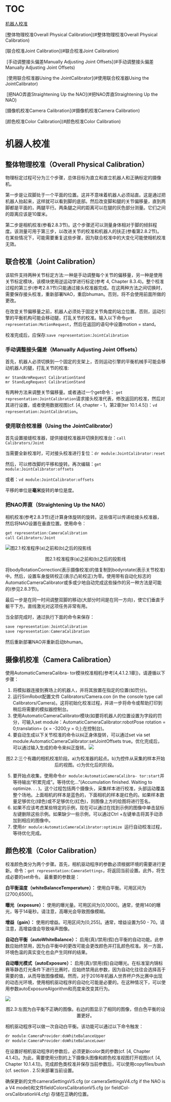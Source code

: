 # TOC

[机器人校准](#机器人校准)

[整体物理校准Overall Physical Calibration](#整体物理校准Overall Physical Calibration)

[联合校准Joint Calibration](#联合校准Joint Calibration)

​	[手动调整接头偏差Manually Adjusting Joint Offsets](#手动调整接头偏差Manually Adjusting Joint Offsets)

​	[使用联合校准器Using the JointCalibrator](#使用联合校准器Using the JointCalibrator)

​	[把NAO弄直Straightening Up the NAO](#把NAO弄直Straightening Up the NAO)

[摄像机校准Camera Calibration](#摄像机校准Camera Calibration)

[颜色校准Color Calibration](#颜色校准Color Calibration)


# 机器人校准

## 整体物理校准（Overall Physical Calibration）

物理标定过程可分为三个步骤，总体目标为直立和直立机器人和正确标定的摄像机。

第一步是让双脚处于一个平面的位置。这并不意味着机器人必须站直。这是通过把机器人抬起来，这样就可以看到脚的底部。然后改变脚和腿的关节偏移量，直到两脚都是平面的，两腿平行。两条腿之间的距离可以在腿的灰色部分测量。它们之间的距离应该是10厘米。

第二步是相机校准(参看2.8.3节)。这个步骤还可以测量身体相对于脚的倾斜程度。该测量可用于第三步，以改进关节的校准和机器人的扶正(参看第2.8.2节)。在某些情况下，可能需要重复这些步骤，因为联合校准中的大变化可能使相机校准无效。

## 联合校准（Joint Calibration）

该软件支持两种关节标定方法:一种是手动调整每个关节的偏移量，另一种是使用关节标定模块，该模块使用逆运动学进行标定(参考 4, Chapter 8.3.4)。整个校准过程的第三步(参考2.8.1节)只能通过接头校准器完成。在这两种方法之间切换时，需要保存接头校准，重新部署NAO，重启bhuman。否则，将不会使用前面所做的更改。

在改变关节偏移量之前，机器人必须处于固定关节角度的站立位置。否则，运动引擎的平衡机构可能会移动腿，打乱关节的校准。输入以下命令`get representation:MotionRequest`，然后在返回的语句中设置motion = stand。

校准完成后，应保存:`save representation:JointCalibration`

### 手动调整接头偏差（Manually Adjusting Joint Offsets）

首先，机器人必须切换到一个固定的支架上，否则运动引擎的平衡机械手可能会移动机器人的腿，打乱关节的校准:

```
mr StandArmRequest CalibrationStand 
mr StandLegRequest CalibrationStand
```

有两种方法来调整关节偏移量。或者通过一个get命令： `get representation:JointCalibration`请求接头校准代表，修改返回的校准，然后对其进行设置，或者使用数据视图(cf. [4, chapter - 1，第2章]ter 10.1.4.5])：`vd representation:JointCalibration`。

### 使用联合校准器（Using the JointCalibrator）

首先设置接缝校准器，提供接缝校准器并切换到校准台：`call Calibrators/Joint`

当需要全新校准时，可对接头校准进行复位：`dr module:JointCalibrator:reset`

然后，可以修改脚的平移和旋转。再次编辑：`get module:JointCalibrator:offsets`

或者：`vd module:JointCalibrator:offsets`

平移的单位是**毫米**旋转的单位是度。

### 把NAO弄直（Straightening Up the NAO）

相机校准(参考2.8.3节)还计算身体旋转的旋转。这些值可以传递给接头校准器，然后将NAO设置在垂直位置。使用命令：

```c
get representation:CameraCalibration 
call Calibrators/Joint
```

![图2.1:校准程序(a)之前和(b)之后的投影线](https://wx3.sinaimg.cn/mw690/006wR0dcly1fzc50cngirj31760j04qp.jpg)

<center>图2.1:校准程序(a)之前和(b)之后的投影线</center>

将bodyRotationCorrection(表示摄像校准)的值复制到bodyrotate(表示关节校准)中。然后，设置车身旋转校正(表示凸轮校正)为零。使用带有自动化标志的AutomaticCameraCalibrator或多或少地自动完成这些操作的另一种方法是可能的(参见2.8.3节)。

最后一步是在同一时间调整双脚的移动(大部分时间是在同一方向)，使它们垂直于躯干下方。直线激光对这项任务非常有用。

当全部完成时，通过执行下面的命令来保存：

```c
save representation:JointCalibration 
save representation:CameraCalibration
```

然后重新部署NAO并重新启动bhuman。

## 摄像机校准（Camera Calibration）

使用AutomaticCameraCalibra- tor模块校准相机(参考[4,4.1.2.1章])，请遵循以下步骤：

1. 将模拟器连接到赛场上的机器人，并将其放置在指定的位置(如罚分)。
2. 运行SimRobot配置文件 Calibrators/Camera.con (in the console type call Calibrators/Camera)。这将初始化校准过程，并进一步将命令或帮助打印到稍后将需要的模拟器控制台。
3. 使用AutomaticCameraCalibrator模块(如要将机器人的位置设置为字段的罚分，可输入set module：AutomaticCameraCalibrator:robotPose rotation = 0;translation= {x = -3200;y = 0;};在控制台)。
4. 要自动生成以下关节校准的命令以纠正身体旋转，可以通过set via set module:AutomaticCameraCalibrator:setJointOffsets true。优化完成后，可以通过输入生成的命令来纠正旋转。![](https://wx3.sinaimg.cn/mw690/006wR0dcly1fzc58np4q6j318k0cq7re.jpg)

<center>图2.2:三个有趣的相机校准阶段。a)为校准器的起点。b)为控件从采集的样本开始后的视图。c)为优化后的阶段。</center>

5. 要开始点收集，使用命令`dr module:AutomaticCameraCalibra-
   tor:start`并等待输出“积累完成”。等待优化…”(Accumulation finished. Waiting to optimize. . . )。这个过程包括两个摄像头，采集样本进行校准，头部运动覆盖整个场地。上面相机的样本是蓝色的，下面相机的样本是红色的。如果样本数量足够优化(绿色)或不足够优化(红色)，则图像上方的绘图将进行签名。
6. 如果不应该考虑某些特定的示例，现在可以通过在找到示例的图像中单击鼠标左键删除这些示例。如果缺少一些示例，可以通过Ctrl +左键单击将其手动添加到相应的图像中。
7. 使用`dr module:AutomaticCameraCalibrator:optimize `运行自动校准过程，等待优化完成。

## 颜色校准（Color Calibration）

校准颜色类分为两个步骤。首先，相机驱动程序的参数必须根据环境的需要进行更新。命令：`get representation:CameraSettings`，将返回当前设置。此外，将生成必要的set命令。
最重要的参数是：

**白平衡温度（whiteBalanceTemperature）：** 使用白平衡。可用区间为[2700,6500]。

**曝光（exposure）：** 使用的曝光量。可用区间为[0,1000]。通常，使用140的曝光，等于14毫秒。请注意，高曝光会导致图像模糊。

**增益（gain）：** 使用的增益。可用区间为[0,255]。通常，增益设置为50 - 70。请注意，高增益值会导致噪声图像。

**自动白平衡（autoWhiteBalance）：** 启用(真)/禁用(假)白平衡的自动功能。此参数应始终禁用，因为白平衡中的更改可能会更改颜色并打乱颜色校准。另一方面，环境色温的真实变化也会产生同样的结果。

**自动曝光模式（autoExposure）：** 启用(真)/禁用(假)自动曝光。在标准室内锦标赛等静态灯光条件下进行比赛时，应始终禁用此参数，因为自动化往往会选择高于需要的值，从而导致图像模糊。然而，对于2016年机器人世界杯户外比赛中出现的动态光环境，使用相机驱动程序的自动化可能是必要的。在这种情况下，可以使用参数autoExposureAlgorithm和亮度来改变其行为。

![](https://wx3.sinaimg.cn/mw690/006wR0dcly1fzc5gtu88nj315o0g87wh.jpg)

<center>图2.3:左图为白平衡不正确的图像。右边的图显示了相同的图像，但白色平衡的设置更好。</center>

相机驱动程序可以做一次自动白平衡。该功能可以通过以下命令触发：

```c
dr module:CameraProvider:doWhiteBalanceUpper 
dr module:CameraProvider:doWhiteBalanceLower
```

在设置好相机驱动程序的参数后，必须更新color类的参数(cf. [4, Chapter 4.1.4])。为此，需要使用分割的上下摄像头图像和颜色校准视图打开视图(cf. [4, Chapter 10.1.4.1])。完成颜色类校准并保存当前参数后，可以使用copyfiles/bush (cf. section . 2.5)来部署当前设置。

确保更新的文件cameraSettingsV5.cfg (or cameraSettingsV4.cfg if the NAO is a V4 model)和文件fieldColorsCalibrationV5.cfg (or fieldCol- orsCalibrationV4.cfg) 存储在正确的位置。